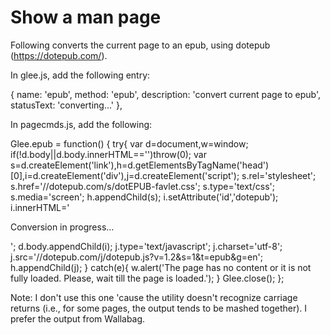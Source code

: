 # Show a man page

Following converts the current page to an epub, using dotepub (https://dotepub.com/).

In glee.js, add the following entry:

  {
    name: 'epub',
    method: 'epub',
    description: 'convert current page to epub',
    statusText: 'converting...'
  },

In pagecmds.js, add the following:

  Glee.epub = function() {
    try{
      var d=document,w=window;
      if(!d.body||d.body.innerHTML=='')throw(0);
      var s=d.createElement('link'),h=d.getElementsByTagName('head')[0],i=d.createElement('div'),j=d.createElement('script');
      s.rel='stylesheet';
      s.href='//dotepub.com/s/dotEPUB-favlet.css';
      s.type='text/css';
      s.media='screen';
      h.appendChild(s);
      i.setAttribute('id','dotepub');
      i.innerHTML='<div id="status"><p>Conversion in progress...</p></div>';
      d.body.appendChild(i);
      j.type='text/javascript';
      j.charset='utf-8';
      j.src='//dotepub.com/j/dotepub.js?v=1.2&s=1&t=epub&g=en';
      h.appendChild(j);
    }
    catch(e){
      w.alert('The page has no content or it is not fully loaded. Please, wait till the page is loaded.');
    }
    Glee.close();
  };

Note: I don't use this one 'cause the utility doesn't recognize carriage returns (i.e., for some pages, the output tends to be mashed together). I prefer the output from Wallabag.

